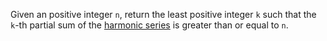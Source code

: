 Given an positive integer `n`, return the least positive integer `k` such that the `k`-th partial sum of the [harmonic series](https://en.wikipedia.org/wiki/Harmonic_series_(mathematics)) is greater than or equal to `n`.